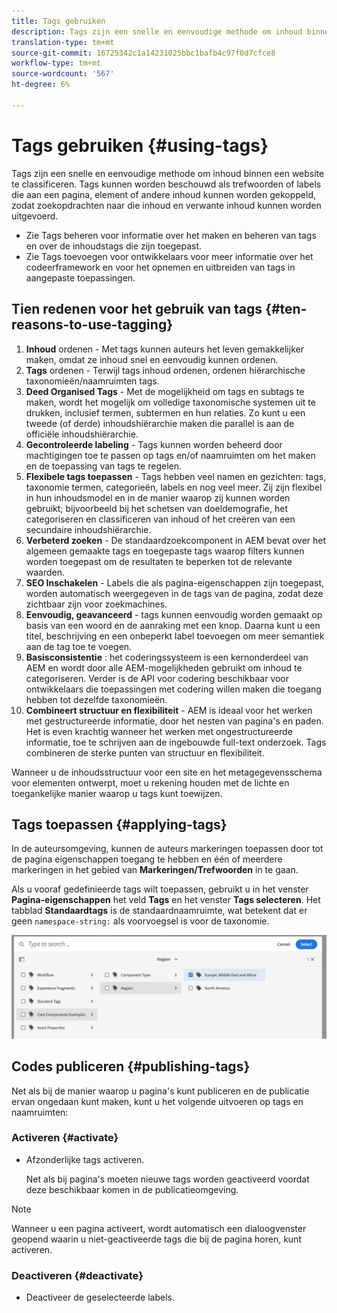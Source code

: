 ```yaml
---
title: Tags gebruiken
description: Tags zijn een snelle en eenvoudige methode om inhoud binnen een website te classificeren
translation-type: tm+mt
source-git-commit: 16725342c1a14231025bbc1bafb4c97f0d7cfce8
workflow-type: tm+mt
source-wordcount: '567'
ht-degree: 6%

---
```



# Tags gebruiken {#using-tags}

Tags zijn een snelle en eenvoudige methode om inhoud binnen een website te classificeren. Tags kunnen worden beschouwd als trefwoorden of labels die aan een pagina, element of andere inhoud kunnen worden gekoppeld, zodat zoekopdrachten naar die inhoud en verwante inhoud kunnen worden uitgevoerd.

* Zie Tags beheren voor informatie over het maken en beheren van tags en over de inhoudstags die zijn toegepast. <!-- See [Administering Tags](/help/sites-administering/tags.md) for information about creating and managing tags, as well as to which content tags have been applied.-->
* Zie Tags toevoegen voor ontwikkelaars voor meer informatie over het codeerframework en voor het opnemen en uitbreiden van tags in aangepaste toepassingen. <!-- See [Tagging for Developers](/help/sites-developing/tags.md) for information about the tagging framework as well as including and extending tags in custom applications.-->

## Tien redenen voor het gebruik van tags {#ten-reasons-to-use-tagging}

1. **Inhoud** ordenen - Met tags kunnen auteurs het leven gemakkelijker maken, omdat ze inhoud snel en eenvoudig kunnen ordenen.
1. **Tags** ordenen - Terwijl tags inhoud ordenen, ordenen hiërarchische taxonomieën/naamruimten tags.
1. **Deed Organised Tags** - Met de mogelijkheid om tags en subtags te maken, wordt het mogelijk om volledige taxonomische systemen uit te drukken, inclusief termen, subtermen en hun relaties. Zo kunt u een tweede (of derde) inhoudshiërarchie maken die parallel is aan de officiële inhoudshiërarchie.
1. **Gecontroleerde labeling** - Tags kunnen worden beheerd door machtigingen toe te passen op tags en/of naamruimten om het maken en de toepassing van tags te regelen.
1. **Flexibele tags toepassen** - Tags hebben veel namen en gezichten: tags, taxonomie termen, categorieën, labels en nog veel meer. Zij zijn flexibel in hun inhoudsmodel en in de manier waarop zij kunnen worden gebruikt; bijvoorbeeld bij het schetsen van doeldemografie, het categoriseren en classificeren van inhoud of het creëren van een secundaire inhoudshiërarchie.
1. **Verbeterd zoeken** - De standaardzoekcomponent in AEM bevat over het algemeen gemaakte tags en toegepaste tags waarop filters kunnen worden toegepast om de resultaten te beperken tot de relevante waarden.
1. **SEO Inschakelen** - Labels die als pagina-eigenschappen zijn toegepast, worden automatisch weergegeven in de tags van de pagina, zodat deze zichtbaar zijn voor zoekmachines.
1. **Eenvoudig, geavanceerd** - tags kunnen eenvoudig worden gemaakt op basis van een woord en de aanraking met een knop. Daarna kunt u een titel, beschrijving en een onbeperkt label toevoegen om meer semantiek aan de tag toe te voegen.
1. **Basisconsistentie** : het coderingssysteem is een kernonderdeel van AEM en wordt door alle AEM-mogelijkheden gebruikt om inhoud te categoriseren. Verder is de API voor codering beschikbaar voor ontwikkelaars die toepassingen met codering willen maken die toegang hebben tot dezelfde taxonomieën.
1. **Combineert structuur en flexibiliteit** - AEM is ideaal voor het werken met gestructureerde informatie, door het nesten van pagina&#39;s en paden. Het is even krachtig wanneer het werken met ongestructureerde informatie, toe te schrijven aan de ingebouwde full-text onderzoek. Tags combineren de sterke punten van structuur en flexibiliteit.

Wanneer u de inhoudsstructuur voor een site en het metagegevensschema voor elementen ontwerpt, moet u rekening houden met de lichte en toegankelijke manier waarop u tags kunt toewijzen.

## Tags toepassen {#applying-tags}

In de auteursomgeving, kunnen de auteurs markeringen toepassen door tot de pagina eigenschappen toegang te hebben en één of meerdere markeringen in het gebied van **Markeringen/Trefwoorden** in te gaan.

Als u vooraf gedefinieerde tags wilt toepassen, gebruikt u in het venster **Pagina-eigenschappen** het veld **Tags** en het venster **Tags selecteren**. Het tabblad **Standaardtags** is de standaardnaamruimte, wat betekent dat er geen `namespace-string:` als voorvoegsel is voor de taxonomie. <!-- To apply [pre-defined tags](/help/sites-administering/tags.md), in the **Page Properties** window use the **Tags** field and the **Select Tags** window.-->

![Meerdere tags selecteren](/help/sites-cloud/authoring/assets/tags-select.png)

## Codes publiceren {#publishing-tags}

Net als bij de manier waarop u pagina&#39;s kunt publiceren en de publicatie ervan ongedaan kunt maken, kunt u het volgende uitvoeren op tags en naamruimten:

### Activeren {#activate}

* Afzonderlijke tags activeren.

   Net als bij pagina&#39;s moeten nieuwe tags worden geactiveerd voordat deze beschikbaar komen in de publicatieomgeving.

>[!NOTE]
>
>Wanneer u een pagina activeert, wordt automatisch een dialoogvenster geopend waarin u niet-geactiveerde tags die bij de pagina horen, kunt activeren.

### Deactiveren {#deactivate}

* Deactiveer de geselecteerde labels.
